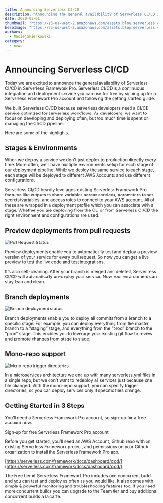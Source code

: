 ```yaml
---
title: Announcing Serverless CI/CD
description: "Announcing the general availability of Serverless CI/CD in Serverless Framework Pro, a continuous integration and deployment service you can use for free."
date: 2020-02-01
thumbnail: "https://s3-us-west-2.amazonaws.com/assets.blog.serverless.com/2020-02-01-announcement-cicd/Thumbnail.png"
heroImage: "https://s3-us-west-2.amazonaws.com/assets.blog.serverless.com/2020-02-01-announcement-cicd/Header.png"
authors:
  - MaciejSkierkowski
category:
  - news
---
```


# Announcing Serverless CI/CD

Today we are excited to announce the general availability of Serverless CI/CD in Serverless Framework Pro. Serverless CI/CD is a continuous integration and deployment service you can use for free by signing up for a Serverless Framework Pro account and following the getting started guide.

We built Serverless CI/CD because serverless developers need a CI/CD service optimized for serverless workflows. As developers, we want to focus on developing and deploying often, but too much time is spent on managing the CI/CD pipeline.

Here are some of the highlights.

## Stages & Environments

When we deploy a service we don’t just deploy to production directly every time. More often, we’ll have multiple environments setup for each stage of our deployment pipeline. While we deploy the same service to each stage, each stage will be deployed to different AWS Accounts and use different configurations.

Serverless CI/CD heavily leverages existing Serverless Framework Pro features like outputs to share variables across services, parameters to set secrets/variables, and access roles to connect to your AWS account. All of these are wrapped in a deployment profile which you can associate with a stage. Whether you are deploying from the CLI or from Serverless CI/CD the right environment and configurations are used.

## Preview deployments from pull requests

![Pull Request Status](https://s3-us-west-2.amazonaws.com/assets.blog.serverless.com/2020-02-01-announcement-cicd/pull-request.png)

Preview deployments enable you to automatically test and deploy a preview version of your service for every pull request. So now you can get a live preview to test the live code and test integrations.

It’s also self-cleaning. After your branch is merged and deleted, Serverlress CI/CD will automatically un-deploy your service. Now your environment can stay lean and clean.

## Branch deployments

![Branch deployment status](https://s3-us-west-2.amazonaws.com/assets.blog.serverless.com/2020-02-01-announcement-cicd/queue.png)

Branch deployments enable you to deploy all commits from a branch to a specific stage. For example, you can deploy everything from the master branch to a “staging” stage, and everything from the “prod” branch to the “prod” stage. This enables you to leverage your existing git flow to review and promote changes from stage to stage.

## Mono-repo support

![Mono repo trigger directories](https://s3-us-west-2.amazonaws.com/assets.blog.serverless.com/2020-02-01-announcement-cicd/trigger.png)

In a microservices architecture we end up with many serverless.yml files in a single repo, but we don’t want to redeploy all services just because one file changed. With the mono-repo support, you can specify trigger directories, so you can deploy services only if specific files change.

## Getting Started in 3 Steps

You’ll need a Serverless Framework Pro account, so sign-up for a free account now.

Sign-up for free Serverless Framework Pro account

Before you get started, you’ll need an AWS Account, Github repo with an existing Serverless Framework project, and permissions on your Github organization to install the Serverless Framework Pro app.

[https://serverless.com/framework/docs/dashboard/cicd/](https://serverless.com/framework/docs/dashboard/cicd/)

The Free tier of Serverless Framework Pro includes one concurrent build and you can test and deploy as often as you would like. It also comes with simple & powerful monitoring and troubleshooting features too. If you need more concurrent builds you can upgrade to the Team tier and buy additional concurrent builds a la carte.
